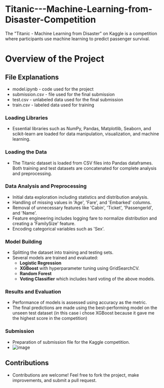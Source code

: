 # Titanic---Machine-Learning-from-Disaster-Competition
The "Titanic - Machine Learning from Disaster" on Kaggle is a competition where participants use machine learning to predict passenger survival. 

# Overview of the Project

## File Explanations
- model.ipynb - code used for the project
- submission.csv - file used for the final submission
- test.csv - unlabeled data used for the final submission
- train.csv - labeled data used for training

### Loading Libraries
- Essential libraries such as NumPy, Pandas, Matplotlib, Seaborn, and scikit-learn are loaded for data manipulation, visualization, and machine learning.

### Loading the Data
- The Titanic dataset is loaded from CSV files into Pandas dataframes. Both training and test datasets are concatenated for complete analysis and preprocessing.

### Data Analysis and Preprocessing
- Initial data exploration including statistics and distribution analysis.
- Handling of missing values in 'Age', 'Fare', and 'Embarked' columns.
- Removal of unnecessary features like 'Cabin', 'Ticket', 'PassengerId', and 'Name'.
- Feature engineering includes logging fare to normalize distribution and creating a 'FamilySize' feature.
- Encoding categorical variables such as 'Sex'.

### Model Building
- Splitting the dataset into training and testing sets.
- Several models are trained and evaluated:
  - **Logistic Regression**
  - **XGBoost** with hyperparameter tuning using GridSearchCV.
  - **Random Forest**
  - **Voting Classifier** which includes hard voting of the above models.

### Results and Evaluation
- Performance of models is assessed using accuracy as the metric.
- The final predictions are made using the best-performing model on the unseen test dataset (in this case i chose XGBoost because it gave me the highest score in the competition)

### Submission
- Preparation of submission file for the Kaggle competition.
- 
  ![image](https://github.com/user-attachments/assets/ad7e5310-f156-43fe-bf93-912d5d4209a1)

## Contributions
- Contributions are welcome! Feel free to fork the project, make improvements, and submit a pull request.

